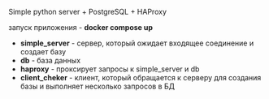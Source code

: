 Simple python server + PostgreSQL + HAProxy  

запуск приложения - **docker compose up**  

+ **simple_server** - сервер, который ожидает входящее соединение и создает базу
+ **db** - база данных
+ **haproxy** - проксирует запросы к simple_server и db
+ **client_cheker** - клиент, который обращается к серверу для создания базы и выполняет несколько запросов в БД
 

